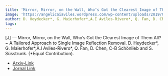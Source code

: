 ```yaml
---  
title: 'Mirror, Mirror, on the Wall, Who’s Got the Clearest Image of Them All? − A Tailored Approach to Single Image Reflection Removal.'  
image: 'https://angelicaiaviles.wordpress.com/wp-content/uploads/2019/02/mirrorpaper.png?w=436'  
author: D. Heydecker*, G. Maierhofer*,A.I Aviles-Rivero*, Q. Fan, D. Chen, C-B Schönlieb and S. Süsstrunk. (*Equal Contribution). 
tags:   
---  
```

  
[J] —   Mirror, Mirror, on the Wall, Who’s Got the Clearest Image of Them All? − A Tailored Approach to Single Image Reflection Removal.
D. Heydecker*, G. Maierhofer*,A.I Aviles-Rivero*, Q. Fan, D. Chen, C-B Schönlieb and S. Süsstrunk. (*Equal Contribution). 
  
- [ Arxiv-Link ](https://arxiv.org/abs/1805.11589)
- [Jornal Link](https://ieeexplore.ieee.org/document/8752269)  
        